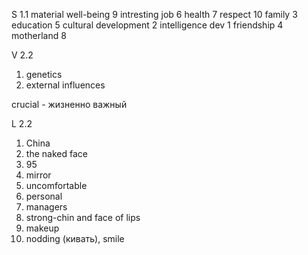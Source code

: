S 1.1
material well-being 9
intresting job 6
health 7
respect 10
family 3
education 5
cultural development  2
intelligence dev 1
friendship 4
motherland 8

V 2.2
1. genetics
2. external influences

crucial - жизненно важный


L 2.2
1. China
2. the naked face
3. 95
4. mirror
5. uncomfortable
6. personal
7. managers
8. strong-chin and face of lips
9. makeup
10. nodding (кивать), smile